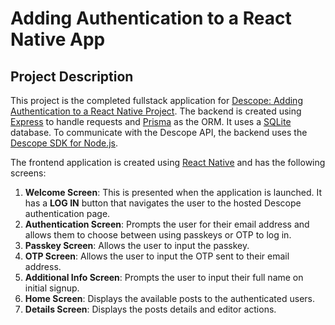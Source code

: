 # Adding Authentication to a React Native App

## Project Description

This project is the completed fullstack application for [Descope: Adding Authentication to a React Native Project](). The backend is created using [Express](https://expressjs.com/https://expressjs.com/) to handle requests and 
[Prisma](https://www.prisma.io/) as the ORM. It uses a [SQLite](https://www.sqlite.org/index.html) database. To communicate with the Descope API, the backend uses the [Descope SDK for Node.js](https://github.com/descope/node-sdk).

The frontend application is created using [React Native](https://reactnative.dev/) and has the following screens:

1. **Welcome Screen**: This is presented when the application is launched. It has a **LOG IN** button that navigates the user to the hosted Descope authentication page.
2. **Authentication Screen**: Prompts the user for their email address and allows them to choose between using passkeys or OTP to log in.
3. **Passkey Screen**: Allows the user to input the passkey.
4. **OTP Screen**: Allows the user to input the OTP sent to their email address.
5. **Additional Info Screen**: Prompts the user to input their full name on initial signup.
6. **Home Screen**: Displays the available posts to the authenticated users.
7. **Details Screen**: Displays the posts details and editor actions.
